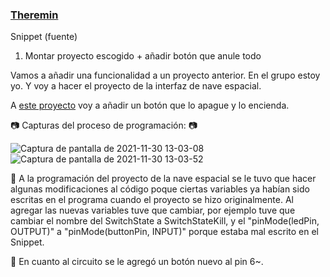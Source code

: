 ### [Theremin](https://github.com/reverte04/arduino/blob/main/SNIPPET_KILL_SWITCH.CPP)

Snippet (fuente)

1. Montar proyecto escogido +  añadir botón que anule todo

Vamos a añadir una funcionalidad a un proyecto anterior.
En el grupo estoy yo. Y voy a hacer el proyecto de la interfaz de nave espacial.

A [este proyecto](https://github.com/jjksimp/arduino/blob/main/interfaz.md) voy a añadir un botón que lo apague y lo encienda.

📷 Capturas del proceso de programación: 📷

![Captura de pantalla de 2021-11-30 13-03-08](https://user-images.githubusercontent.com/90753482/144044038-f8540f6e-d289-4a05-801b-06f302c58cea.png)
![Captura de pantalla de 2021-11-30 13-03-52](https://user-images.githubusercontent.com/90753482/144044081-1df3ea8a-01c4-42e3-a968-86a874f8bf21.png)

🔖 A la programación del proyecto de la nave espacial se le tuvo que hacer algunas modificaciones al código poque ciertas variables ya habían sido escritas en el programa cuando el proyecto se hizo originalmente. Al agregar las nuevas variables tuve que cambiar, por ejemplo tuve que cambiar el nombre del SwitchState a SwitchStateKill, y el "pinMode(ledPin, OUTPUT)" a "pinMode(buttonPin, INPUT)" porque estaba mal escrito en el Snippet.


🔖 En cuanto al circuito se le agregó un botón nuevo al pin 6~.

